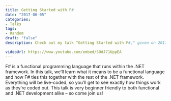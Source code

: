 ```yaml
---
title: Getting Started with F#
date: "2017-06-05"
categories:
- Talks
tags:
- Random
draft: "false"
description: Check out my talk "Getting Started with F#," given on 2017-06-05.

videoUrl: https://www.youtube.com/embed/SOdJ71UppEA
---
```

F# is a functional programming language that runs within the .NET framework.
In this talk, we’ll learn what it means to be a functional language and how
F# ties this together with the rest of the .NET framework. Everything will be
live-coded, so you’ll get to see exactly how things work as they’re
coded out. This talk is very beginner friendly to both functional and
.NET development alike – so come join us!

